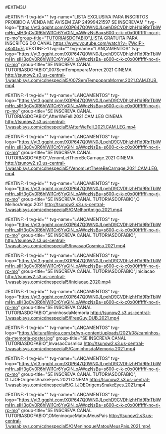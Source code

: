 #EXTM3U

#EXTINF:-1 tvg-id="" tvg-name="LISTA EXCLUSIVA PARA INSCRITOS PROIBIDO A VENDA ME AVISEM ZAP 24999421597 SE INSCREVAM " tvg-logo="https://yt3.ggpht.com/XOP647Q0WN0JLpehD9CVDhIzhH1d9RnTblWmHn_sIH3gCv0R6hiWl1Cr6YyGlN_oAWqzNsBa=s600-c-k-c0x00ffffff-no-rj-rp-mo"group-title="TUTORIAISDOFABIO",LISTA GRATUITA PARA INSCRITOS DO CANAL
https://www.youtube.com/watch?v=j7WclPl-aKo&t=7s
#EXTINF:-1 tvg-id="" tvg-name="LANÇAMENTOS" tvg-logo="https://yt3.ggpht.com/XOP647Q0WN0JLpehD9CVDhIzhH1d9RnTblWmHn_sIH3gCv0R6hiWl1Cr6YyGlN_oAWqzNsBa=s600-c-k-c0x00ffffff-no-rj-rp-mo" group-title="SE INSCREVA CANAL TUTORIASDOFABIO",007SemTempoparaMorrer.2021 CINEMA
http://tsunow2.s3.us-central-1.wasabisys.com/cdnespecial5/007SemTempoparaMorrer.2021.CAM.DUB.mp4

#EXTINF:-1 tvg-id="" tvg-name="LANÇAMENTOS" tvg-logo="https://yt3.ggpht.com/XOP647Q0WN0JLpehD9CVDhIzhH1d9RnTblWmHn_sIH3gCv0R6hiWl1Cr6YyGlN_oAWqzNsBa=s600-c-k-c0x00ffffff-no-rj-rp-mo" group-title="SE INSCREVA CANAL TUTORIASDOFABIO",AfterWeFell.2021.CAM.LEG CINEMA 
http://tsunow2.s3.us-central-1.wasabisys.com/cdnespecial5/AfterWeFell.2021.CAM.LEG.mp4

#EXTINF:-1 tvg-id="" tvg-name="LANÇAMENTOS" tvg-logo="https://yt3.ggpht.com/XOP647Q0WN0JLpehD9CVDhIzhH1d9RnTblWmHn_sIH3gCv0R6hiWl1Cr6YyGlN_oAWqzNsBa=s600-c-k-c0x00ffffff-no-rj-rp-mo" group-title="SE INSCREVA CANAL TUTORIASDOFABIO",VenomLetThereBeCarnage.2021 CINEMA 
http://tsunow2.s3.us-central-1.wasabisys.com/cdnespecial5/VenomLetThereBeCarnage.2021.CAM.LEG.mp4

#EXTINF:-1 tvg-id="" tvg-name="LANÇAMENTOS" tvg-logo="https://yt3.ggpht.com/XOP647Q0WN0JLpehD9CVDhIzhH1d9RnTblWmHn_sIH3gCv0R6hiWl1Cr6YyGlN_oAWqzNsBa=s600-c-k-c0x00ffffff-no-rj-rp-mo" group-title="SE INSCREVA CANAL TUTORIASDOFABIO",O MelhorAmigo.2021
http://tsunow2.s3.us-central-1.wasabisys.com/cdnespecial5/OMelhorAmigo.2021.mp4

#EXTINF:-1 tvg-id="" tvg-name="LANÇAMENTOS" tvg-logo="https://yt3.ggpht.com/XOP647Q0WN0JLpehD9CVDhIzhH1d9RnTblWmHn_sIH3gCv0R6hiWl1Cr6YyGlN_oAWqzNsBa=s600-c-k-c0x00ffffff-no-rj-rp-mo" group-title="SE INSCREVA CANAL TUTORIASDOFABIO",
http://tsunow2.s3.us-central-1.wasabisys.com/cdnespecial5/InvasaoCosmica.2021.mp4

#EXTINF:-1 tvg-id="" tvg-name="LANÇAMENTOS" tvg-logo="https://yt3.ggpht.com/XOP647Q0WN0JLpehD9CVDhIzhH1d9RnTblWmHn_sIH3gCv0R6hiWl1Cr6YyGlN_oAWqzNsBa=s600-c-k-c0x00ffffff-no-rj-rp-mo" group-title="SE INSCREVA CANAL TUTORIASDOFABIO",Iniciacao
http://tsunow2.s3.us-central-1.wasabisys.com/cdnespecial5/Iniciacao.2020.mp4

#EXTINF:-1 tvg-id="" tvg-name="LANÇAMENTOS" tvg-logo="https://yt3.ggpht.com/XOP647Q0WN0JLpehD9CVDhIzhH1d9RnTblWmHn_sIH3gCv0R6hiWl1Cr6YyGlN_oAWqzNsBa=s600-c-k-c0x00ffffff-no-rj-rp-mo" group-title="SE INSCREVA CANAL TUTORIASDOFABIO",aminhosdaMemoria
http://tsunow2.s3.us-central-1.wasabisys.com/cdnespecial5/FreeGuy.DUB.2021.mp4

#EXTINF:-1 tvg-id="" tvg-name="LANÇAMENTOS" tvg-logo="https://leiturafilmica.com.br/wp-content/uploads/2021/08/caminhos-da-memoria-poster.jpg" group-title="SE INSCREVA CANAL TUTORIASDOFABIO",InvasaoCosmica
http://tsunow2.s3.us-central-1.wasabisys.com/cdnespecial5/CaminhosdaMemoria.2021.mp4

#EXTINF:-1 tvg-id="" tvg-name="LANÇAMENTOS" tvg-logo="https://yt3.ggpht.com/XOP647Q0WN0JLpehD9CVDhIzhH1d9RnTblWmHn_sIH3gCv0R6hiWl1Cr6YyGlN_oAWqzNsBa=s600-c-k-c0x00ffffff-no-rj-rp-mo" group-title="SE INSCREVA CANAL TUTORIASDOFABIO", G.I.JOEOrigensSnakeEyes.2021 CINEMA 
http://tsunow2.s3.us-central-1.wasabisys.com/cdnespecial5/G.I.JOEOrigensSnakeEyes.2021.mp4

#EXTINF:-1 tvg-id="" tvg-name="LANÇAMENTOS" tvg-logo="https://yt3.ggpht.com/XOP647Q0WN0JLpehD9CVDhIzhH1d9RnTblWmHn_sIH3gCv0R6hiWl1Cr6YyGlN_oAWqzNsBa=s600-c-k-c0x00ffffff-no-rj-rp-mo" group-title="SE INSCREVA CANAL TUTORIASDOFABIO",OMeninoqueMatouMeusPais
http://tsunow2.s3.us-central-1.wasabisys.com/cdnespecial5/OMeninoqueMatouMeusPais.2021.mp4














